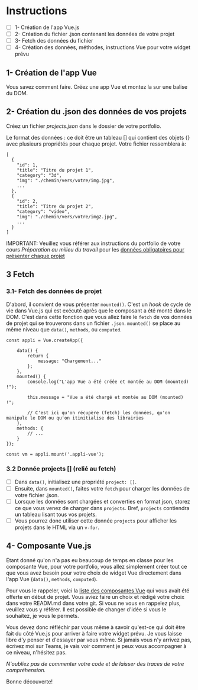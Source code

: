 # Instructions

- [ ] 1- Création de l'app Vue.js
- [ ] 2- Création du fichier .json contenant les données de votre projet
- [ ] 3- Fetch des données du fichier
- [ ] 4- Création des données, méthodes, instructions Vue pour votre widget prévu

## 1- Création de l'app Vue

Vous savez comment faire. Créez une app Vue et montez la sur une balise du DOM.

## 2- Création du .json des données de vos projets

Créez un fichier *projects.json* dans le dossier de votre portfolio.

Le format des données : ce doit être un tableau [] qui contient des objets {} avec plusieurs propriétés pour chaque projet. Votre fichier ressemblera à:

```
[
  {
    "id": 1,
    "title": "Titre du projet 1",
    "category": "3d",
    "img": "./chemin/vers/votre/img.jpg",
    ...
  },
  {
    "id": 2,
    "title": "Titre du projet 2",
    "category": "video",
    "img": "./chemin/vers/votre/img2.jpg",
    ...
  }
]
```

IMPORTANT: Veuillez vous référer aux instructions du portfolio de votre cours *Préparation au milieu du travail* pour les [données obligatoires pour présenter chaque projet](https://tim-montmorency.com/compendium/582-541%E2%80%93preparation-milieu-travail/stages/portfolio.html#contenu-obligatoire-de-votre-portfolio)


## 3 Fetch

### 3.1- Fetch des données de projet

D'abord, il convient de vous présenter `mounted()`.  C'est un *hook* de cycle de vie dans Vue.js qui est exécuté après que le composant a été monté dans le DOM.  C'est dans cette fonction que vous allez faire le `fetch` de vos données de projet qui se trouverons dans un fichier `.json`. `mounted()` se place au même niveau que `data()`, `methods`, ou `computed`.

```
const appli = Vue.createApp({

    data() {
        return {
            message: "Chargement..."
        };
    },
    mounted() {
        console.log("L'app Vue a été créée et montée au DOM (mounted) !");

        this.message = "Vue a été chargé et montée au DOM (mounted) !";

        // C'est ici qu'on récupère (fetch) les données, qu'on manipule le DOM ou qu'on itinitialise des librairies
    },
    methods: {
        // ...
    }
});

const vm = appli.mount('.appli-vue');
```

### 3.2 Donnée projects [] (relié au fetch)

- [ ] Dans `data()`, initialisez une propriété `project: []`.
- [ ] Ensuite, dans `mounted()`, faites votre `fetch` pour charger les données de votre fichier .json.
- [ ] Lorsque les données sont chargées et converties en format json, storez ce que vous venez de charger dans `projects`. Bref, `projects` contiendra un tableau lisant tous vos projets.
- [ ] Vous pourrez donc utiliser cette donnée `projects` pour afficher les projets dans le HTML via un `v-for`.

## 4- Composante Vue.js

Étant donné qu'on n'a pas eu beaucoup de temps en classe pour les composante Vue, pour votre portfolio, vous allez simplement créer tout ce que vous avez besoin pour votre choix de widget Vue directement dans l'app Vue (`data()`, `methods`, `computed`).

Pour vous le rappeler, voici la [liste des composantes Vue](https://tim-montmorency.com/compendium/582-511-web5/projets/portfolio-remise1.html#exemples-de-composantes-vuejs) qui vous avait été offerte en début de projet. Vous aviez faire un choix et rédigé votre choix dans votre READM.md dans votre git. Si vous ne vous en rappelez plus, veuillez vous y référer. Il est possible de changer d'idée si vous le souhaitez, je vous le permets.

Vous devez donc réfléchir par vous même à savoir qu'est-ce qui doit être fait du côté Vue.js pour arriver à faire votre widget prévu. Je vous laisse libre d'y penser et d'essayer par vous même. Si jamais vous n'y arrivez pas, écrivez moi sur Teams, je vais voir comment je peux vous accompagner à ce niveau, n'hésitez pas. 

*N'oubliez pas de commenter votre code et de laisser des traces de votre compréhension.*

Bonne découverte!
